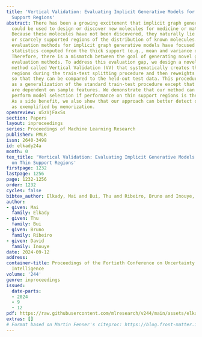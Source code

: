 ```yaml
---
title: 'Vertical Validation: Evaluating Implicit Generative Models for Graphs on Thin
  Support Regions'
abstract: There has been a growing excitement that implicit graph generative models
  could be used to design or discover new molecules for medicine or material design.
  Because these molecules have not been discovered, they naturally lie in unexplored
  or scarcely supported regions of the distribution of known molecules. However, prior
  evaluation methods for implicit graph generative models have focused on validating
  statistics computed from the thick support (e.g., mean and variance of a graph property).
  Therefore, there is a mismatch between the goal of generating novel graphs and the
  evaluation methods. To address this evaluation gap, we design a novel evaluation
  method called Vertical Validation (VV) that systematically creates thin support
  regions during the train-test splitting procedure and then reweights generated samples
  so that they can be compared to the held-out test data. This procedure can be seen
  as a generalization of the standard train-test procedure except that the splits
  are dependent on sample features. We demonstrate that our method can be used to
  perform model selection if performance on thin support regions is the desired goal.
  As a side benefit, we also show that our approach can better detect overfitting
  as exemplified by memorization.
openreview: u5zVjFaxSs
section: Papers
layout: inproceedings
series: Proceedings of Machine Learning Research
publisher: PMLR
issn: 2640-3498
id: elkady24a
month: 0
tex_title: 'Vertical Validation: Evaluating Implicit Generative Models for Graphs
  on Thin Support Regions'
firstpage: 1232
lastpage: 1256
page: 1232-1256
order: 1232
cycles: false
bibtex_author: Elkady, Mai and Bui, Thu and Ribeiro, Bruno and Inouye, David
author:
- given: Mai
  family: Elkady
- given: Thu
  family: Bui
- given: Bruno
  family: Ribeiro
- given: David
  family: Inouye
date: 2024-09-12
address:
container-title: Proceedings of the Fortieth Conference on Uncertainty in Artificial
  Intelligence
volume: '244'
genre: inproceedings
issued:
  date-parts:
  - 2024
  - 9
  - 12
pdf: https://raw.githubusercontent.com/mlresearch/v244/main/assets/elkady24a/elkady24a.pdf
extras: []
# Format based on Martin Fenner's citeproc: https://blog.front-matter.io/posts/citeproc-yaml-for-bibliographies/
---
```

